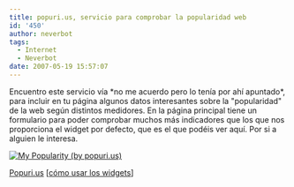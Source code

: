 ```yaml
---
title: popuri.us, servicio para comprobar la popularidad web
id: '450'
author: neverbot
tags:
  - Internet
  - Neverbot
date: 2007-05-19 15:57:07
---
```


Encuentro este servicio vía \*no me acuerdo pero lo tenía por ahí apuntado\*, para incluir en tu página algunos datos interesantes sobre la "popularidad" de la web según distintos medidores. En la página principal tiene un formulario para poder comprobar muchos más indicadores que los que nos proporciona el widget por defecto, que es el que podéis ver aquí. Por si a alguien le interesa.

[![My Popularity (by popuri.us)](http://popuri.us/widgets/?type=light)](http://popuri.us)

[Popuri.us](http://popuri.us/) \[[cómo usar los widgets](http://popuri.us/widgets.aspx)\]